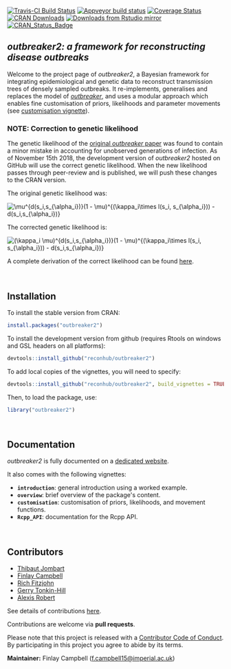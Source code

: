 
[![Travis-CI Build Status](https://travis-ci.org/reconhub/outbreaker2.svg?branch=master)](https://travis-ci.org/reconhub/outbreaker2)
[![Appveyor build status](https://ci.appveyor.com/api/projects/status/yj449x0yqhphvcrt/branch/master?svg=true)](https://ci.appveyor.com/project/thibautjombart/outbreaker2/branch/master)
[![Coverage Status](https://codecov.io/github/reconhub/outbreaker2/coverage.svg?branch=master)](https://codecov.io/github/reconhub/outbreaker2?branch=master)
[![CRAN Downloads](https://cranlogs.r-pkg.org/badges/outbreaker2)](https://cran.r-project.org/package=outbreaker2)
[![Downloads from Rstudio mirror](https://cranlogs.r-pkg.org/badges/grand-total/outbreaker2)](http://www.r-pkg.org/pkg/outbreaker2)
[![CRAN_Status_Badge](http://www.r-pkg.org/badges/version/outbreaker2)](https://cran.r-project.org/package=outbreaker2)

*outbreaker2: a framework for reconstructing disease outbreaks*
---------------------------------------------------------------

Welcome to the project page of *outbreaker2*, a Bayesian framework
 for integrating epidemiological and genetic data to reconstruct transmission
 trees of densely sampled outbreaks. It re-implements, generalises and replaces
 the model of [*outbreaker*](https://github.com/thibautjombart/outbreaker), and uses
 a modular approach which enables fine customisation of priors, likelihoods
 and parameter movements (see [customisation
 vignette](http://www.repidemicsconsortium.org/outbreaker2/articles/customisation.html)).

### NOTE: Correction to genetic likelihood

The genetic likelihood of
the
[original *outbreaker* paper](https://journals.plos.org/ploscompbiol/article?id=10.1371/journal.pcbi.1003457) was
found to contain a minor mistake in accounting for unobserved generations of
infection. As of November 15th 2018, the development version of *outbreaker2*
hosted on GitHub will use the correct genetic likelihood. When the new
likelihood passes through peer-review and is published, we will push these
changes to the CRAN version. 

The original genetic likelihood was:

<img src="https://latex.codecogs.com/svg.latex?\mu^{d(s_i,s_{\alpha_i})}(1&space;-&space;\mu)^{(\kappa_i\times&space;l(s_i,&space;s_{\alpha_i}))&space;-&space;d(s_i,s_{\alpha_i})}" title="\mu^{d(s_i,s_{\alpha_i})}(1 - \mu)^{(\kappa_i\times l(s_i, s_{\alpha_i})) - d(s_i,s_{\alpha_i})}" />

The corrected genetic likelihood is:

<img src="https://latex.codecogs.com/svg.latex?(\kappa_i&space;\mu)^{d(s_i,s_{\alpha_i})}(1&space;-&space;\kappa_i&space;\mu)^{l(s_i,&space;s_{\alpha_i})&space;-&space;d(s_i,s_{\alpha_i})}" title="(\kappa_i \mu)^{d(s_i,s_{\alpha_i})}(1 - \mu)^{(\kappa_i\times l(s_i, s_{\alpha_i})) - d(s_i,s_{\alpha_i})}" />

A complete derivation of the correct likelihood can be found 
[here](https://www.scribd.com/document/399998504/Genetic-likelihood).

<br>

Installation
-------------

To install the stable version from CRAN:

```r
install.packages("outbreaker2")
```

To install the development version from github (requires Rtools on windows and
GSL headers on all platforms):


```r
devtools::install_github("reconhub/outbreaker2")
```

To add local copies of the vignettes, you will need to specify:

```r
devtools::install_github("reconhub/outbreaker2", build_vignettes = TRUE)
```

Then, to load the package, use:


```r
library("outbreaker2")
```



<br>

Documentation
-------------

*outbreaker2* is fully documented on a [dedicated
 website](http://www.repidemicsconsortium.org/outbreaker2/).

It also comes with the following vignettes:

- **`introduction`**: general introduction using a worked example.
- **`overview`**: brief overview of the package's content.
- **`customisation`**: customisation of priors, likelihoods, and movement functions.
- **`Rcpp_API`**: documentation for the Rcpp API.



<br>

Contributors
------------
- [Thibaut Jombart](https://github.com/thibautjombart)
- [Finlay Campbell](https://github.com/finlaycampbell)
- [Rich Fitzjohn](https://github.com/richfitz)
- [Gerry Tonkin-Hill](https://github.com/gtonkinhill)
- [Alexis Robert](https://github.com/alxsrobert)

See details of contributions
[here](https://github.com/reconhub/outbreaker2/graphs/contributors).

Contributions are welcome via **pull requests**.

Please note that this project is released with a [Contributor Code of
Conduct](https://github.com/reconhub/outbreaker2/blob/master/CONDUCT.md). By
participating in this project you agree to abide by its terms.

**Maintainer:** Finlay Campbell (f.campbell15@imperial.ac.uk)
